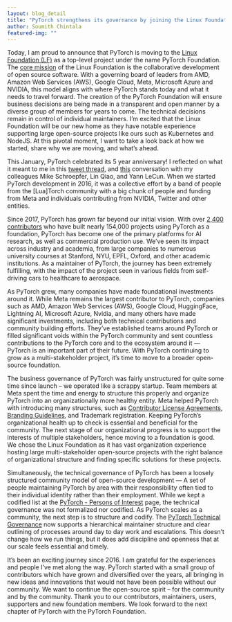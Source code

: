 ```yaml
---
layout: blog_detail
title: "PyTorch strengthens its governance by joining the Linux Foundation"
author: Soumith Chintala
featured-img: ""
---
```


Today, I am proud to announce that PyTorch is moving to the [Linux Foundation (LF)](https://www.linuxfoundation.org/) as a top-level project under the name PyTorch Foundation. The [core mission](https://www.linuxfoundation.org/about/) of the Linux Foundation is the collaborative development of open source software. With a governing board of leaders from AMD, Amazon Web Services (AWS), Google Cloud, Meta, Microsoft Azure and NVIDIA, this model aligns with where PyTorch stands today and what it needs to travel forward. The creation of the PyTorch Foundation will ensure business decisions are being made in a transparent and open manner by a diverse group of members for years to come. The technical decisions remain in control of individual maintainers. I’m excited that the Linux Foundation will be our new home as they have notable experience supporting large open-source projects like ours such as Kubernetes and NodeJS. At this pivotal moment, I want to take a look back at how we started, share why we are moving, and what’s ahead.  

This January, PyTorch celebrated its 5 year anniversary! I reflected on what it meant to me in this [tweet thread](https://soumith.ch/posts/2022/01/pytorch-retro/), and [this](https://www.youtube.com/watch?v=r7qB7mKJOFk) conversation with my colleagues Mike Schroepfer, Lin Qiao, and Yann LeCun. When we started PyTorch development in 2016, it was a collective effort by a band of people from the [Lua]Torch community with a big chunk of people and funding from Meta and individuals contributing from NVIDIA, Twitter and other entities.

Since 2017, PyTorch has grown far beyond our initial vision. With over [2,400 contributors](https://github.com/pytorch/pytorch/graphs/contributors) who have built nearly 154,000 projects using PyTorch as a foundation, PyTorch has become one of the primary platforms for AI research, as well as commercial production use. We’ve seen its impact across industry and academia, from large companies to numerous university courses at Stanford, NYU, EPFL, Oxford, and other academic institutions. As a maintainer of PyTorch, the journey has been extremely fulfilling, with the impact of the project seen in various fields from self-driving cars to healthcare to aerospace.

As PyTorch grew, many companies have made foundational investments around it. While Meta remains the largest contributor to PyTorch, companies such as AMD, Amazon Web Services (AWS), Google Cloud,  HuggingFace,  Lightning AI, Microsoft Azure, Nvidia, and many others have made significant investments, including both technical contributions and community building efforts. They’ve established teams around PyTorch or filled significant voids within the PyTorch community and sent countless contributions to the PyTorch core and to the ecosystem around it — PyTorch is an important part of their future. With PyTorch continuing to grow as a multi-stakeholder project, it’s time to move to a broader open-source foundation. 

The business governance of PyTorch was fairly unstructured for quite some time since launch – we operated like a scrappy startup. Team members at Meta spent the time and energy to structure this properly and organize PyTorch into an organizationally more healthy entity. Meta helped PyTorch with introducing many structures, such as [Contributor License  Agreements](https://pytorch.org/blog/a-contributor-license-agreement-for-pytorch/), [Branding Guidelines](https://pytorch.org/assets/brand-guidelines/PyTorch-Brand-Guidelines.pdf), and Trademark registration. Keeping PyTorch’s organizational health up to check is essential and beneficial for the community. The next stage of our organizational progress is to support the interests of multiple stakeholders, hence moving to a foundation is good. We chose the Linux Foundation as it has vast organization experience hosting large multi-stakeholder open-source projects with the right balance of organizational structure and finding specific solutions for these projects.

Simultaneously, the technical governance of PyTorch has been a loosely structured community model of open-source development — A set of people maintaining PyTorch by area with their responsibility often tied to their individual identity rather than their employment. While we kept a codified list at the [PyTorch - Persons of Interest](https://pytorch.org/docs/stable/community/persons_of_interest.html) page, the technical governance was not formalized nor codified. As PyTorch scales as a community, the next step is to structure and codify. The [PyTorch Technical Governance](https://pytorch.org/docs/master/community/governance.html) now supports a hierarchical maintainer structure and clear outlining of processes around day to day work and escalations. This doesn’t change how we run things, but it does add discipline and openness that at our scale feels essential and timely.

It’s been an exciting journey since 2016. I am grateful for the experiences and people I’ve met along the way. PyTorch started with a small group of contributors which have grown and diversified over the years, all bringing in new ideas and innovations that would not have been possible without our community. We want to continue the open-source spirit – for the community and by the community. Thank you to our contributors, maintainers, users, supporters and new foundation members. We look forward to the next chapter of PyTorch with the PyTorch Foundation.

